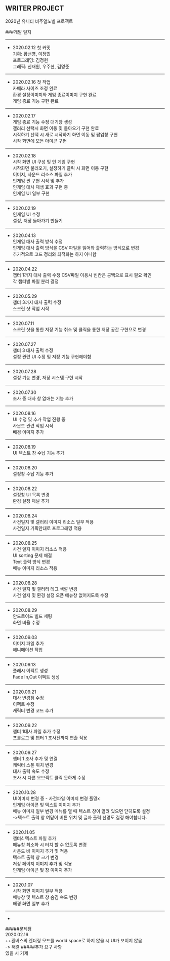 ## WRITER PROJECT
2020년 유니티 비주얼노벨 프로젝트 

###개발 일지 
* * * 
* 2020.02.12 첫 커밋  
기획: 황선영, 이정민  
프로그래밍: 김정현  
그래픽: 신재원, 우주현, 김명준  
* * *  

* 2020.02.16 첫 작업  
카메라 사이즈 조정 완료  
환경 설정이미지와 게임 종료이미지 구현 완료  
게임 종료 기능 구현 완료  
* * * 

* 2020.02.17  
게임 종료 기능 수정 대기창 생성  
갤러리 선택시 화면 이동 및 돌아오기 구현 완료  
시작하기 선택 시 새로 시작하기 화면 이동 및 팝업창 구현  
시작 화면에 모든 아이콘 구현
* * * 

* 2020.02.18  
시작 화면 UI 구성 및 인 게임 구현  
시작화면 불러오기, 설정하기 클릭 시 화면 이동 구현  
이미지, 사운드 리소스 파일 추가  
인게임 씬 구현 시작 및 추가  
인게임 대사 재생 효과 구현 중  
인게임 UI 일부 구현  
* * *  

* 2020.02.19  
인게임 UI 수정  
설정, 저장 돌아가기 만들기  
* * * 

* 2020.04.13  
인게임 대사 출력 방식 수정  
인게임 대사 출력 방식을 CSV 파일을 읽어와 출력하는 방식으로 변경  
추가적으로 코드 정리와 최적화는 하지 아니함  
* * * 

* 2020.04.22  
챕터 1까지 대사 출력 수정
CSV파일 이용시 빈칸은 공백으로 표시 필요 확인  
각 챕터별 파일 분리 결정  
* * * 

* 2020.05.29  
챕터 3까지 대사 출력 수정  
스크린 샷 작업 시작  
* * * 

* 2020.07.11  
스크린 샷을 통한 저장 기능 취소 및 클릭을 통한 저장 공간 구현으로 변경  
* * * 

* 2020.07.27  
챕터 3 대사 출력 수정  
설정 관련 UI 수정 및 저장 기능 구현해야함 
* * *  

* 2020.07.28  
설정 기능 변경, 저장 시스템 구현 시작
* * * 

* 2020.07.30  
조사 중 대사 창 없애는 기능 추가  
* * * 

* 2020.08.16  
UI 수정 및 추가 작업 진행 중  
사운드 관련 작업 시작  
배경 이미지 추가  
* * * 

* 2020.08.19  
UI 텍스트 창 수납 기능 추가  
* * * 

* 2020.08.20  
설정창 수납 기능 추가  
* * * 

* 2020.08.22  
설정창 UI 목록 변경  
환경 설정 패널 추가
* * * 

* 2020.08.24  
사건일지 및 갤러리 이미지 리소스 일부 적용  
사건일지 기획안대로 프로그래밍 적용 
* * * 
* 2020.08.25  
사건 일지 이미지 리소스 적용  
UI sorting 문제 해결  
Text 출력 방식 변경  
메뉴 이미지 리소스 적용  
* * * 
* 2020.08.28  
사건 일지 및 갤러리 테그 색깔 변경  
사건 일지 및 환경 설정 오픈 메뉴창 없어지도록 수정  
* * * 
* 2020.08.29  
안드로이드 빌드 세팅  
화면 비율 수정  
* * *  
* 2020.09.03  
  이미지 파일 추가  
  애니메이션 작업  
* * * 
* 2020.09.13  
  플래시 이펙트 생성  
  Fade In,Out 이펙트 생성  
* * * 
* 2020.09.21  
  대사 변경점 수정  
  이펙트 수정  
  캐릭터 변경 코드 추가  
* * * 
* 2020.09.22  
  챕터 1대사 파일 추가 수정  
  프롤로그 및 챕터 1 조사전까지 연출 적용  
* * * 
* 2020.09.27  
  챕터 1 조사 추가 및 연결  
  캐릭터 스폰 위치 변경  
  대사 출력 속도 수정  
  조사 시 다른 오브젝트 클릭 못하게 수정  
* * * 
* 2020.10.28  
  UI이미지 변경 중 - 사건파일 이미지 변경 플밍x  
  인게임 아이콘 및 텍스트 이미지 추가  
  메뉴 이미지 일부 변경
  메뉴를 열 때 텍스트 창이 열려 있으면 닫히도록 설정  
  ->텍스트 출력 창 여닫이 버튼 위치 및 글자 출력 선명도 결정 해야합니다.
* * *  
* 2020.11.05  
  챕터4 텍스트 파일 추가  
  메뉴창 최소화 시 터치 할 수 없도록 변경  
  사운드 바 이미지 추가 및 적용  
  텍스트 출력 창 크기 변경  
  저장 페이지 이미지 추가 및 적용  
  인게임 아이콘 및 창 이미지 추가  
* * * 
*  2020.1.07  
   시작 화면 이미지 일부 적용  
   메뉴창 및 텍스트 창 숨김 속도 변경  
   배경 화면 일부 추가  
* * * 
* 
   
   
  
#####문제점  
2020.02.16  
++캔버스의 렌더링 모드를 world space로 하지 않을 시 UI가 보이지 않음  
-> 해결
#####추가 요구 사항  
있을 시 기제 